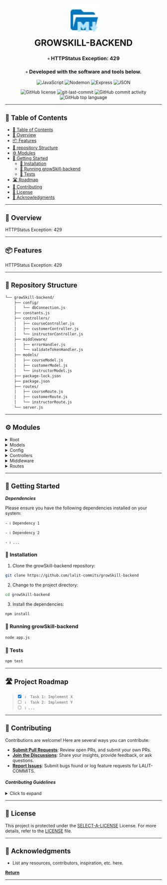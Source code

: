 <div align="center">
<h1 align="center">
<img src="https://raw.githubusercontent.com/PKief/vscode-material-icon-theme/ec559a9f6bfd399b82bb44393651661b08aaf7ba/icons/folder-markdown-open.svg" width="100" />
<br>GROWSKILL-BACKEND</h1>
<h3>◦ HTTPStatus Exception: 429</h3>
<h3>◦ Developed with the software and tools below.</h3>

<p align="center">
<img src="https://img.shields.io/badge/JavaScript-F7DF1E.svg?style=flat-square&logo=JavaScript&logoColor=black" alt="JavaScript" />
<img src="https://img.shields.io/badge/Nodemon-76D04B.svg?style=flat-square&logo=Nodemon&logoColor=white" alt="Nodemon" />
<img src="https://img.shields.io/badge/Express-000000.svg?style=flat-square&logo=Express&logoColor=white" alt="Express" />
<img src="https://img.shields.io/badge/JSON-000000.svg?style=flat-square&logo=JSON&logoColor=white" alt="JSON" />
</p>
<img src="https://img.shields.io/github/license/lalit-commits/growSkill-backend?style=flat-square&color=5D6D7E" alt="GitHub license" />
<img src="https://img.shields.io/github/last-commit/lalit-commits/growSkill-backend?style=flat-square&color=5D6D7E" alt="git-last-commit" />
<img src="https://img.shields.io/github/commit-activity/m/lalit-commits/growSkill-backend?style=flat-square&color=5D6D7E" alt="GitHub commit activity" />
<img src="https://img.shields.io/github/languages/top/lalit-commits/growSkill-backend?style=flat-square&color=5D6D7E" alt="GitHub top language" />
</div>

---

## 📖 Table of Contents
- [📖 Table of Contents](#-table-of-contents)
- [📍 Overview](#-overview)
- [📦 Features](#-features)
- [📂 repository Structure](#-repository-structure)
- [⚙️ Modules](#modules)
- [🚀 Getting Started](#-getting-started)
    - [🔧 Installation](#-installation)
    - [🤖 Running growSkill-backend](#-running-growSkill-backend)
    - [🧪 Tests](#-tests)
- [🛣 Roadmap](#-roadmap)
- [🤝 Contributing](#-contributing)
- [📄 License](#-license)
- [👏 Acknowledgments](#-acknowledgments)

---


## 📍 Overview

HTTPStatus Exception: 429

---

## 📦 Features

HTTPStatus Exception: 429

---


## 📂 Repository Structure

```sh
└── growSkill-backend/
    ├── config/
    │   └── dbConnection.js
    ├── constants.js
    ├── controllers/
    │   ├── courseController.js
    │   ├── customerController.js
    │   └── instructorController.js
    ├── middleware/
    │   ├── errorHandler.js
    │   └── validateTokenHandler.js
    ├── models/
    │   ├── courseModel.js
    │   ├── customerModel.js
    │   └── instructorModel.js
    ├── package-lock.json
    ├── package.json
    ├── routes/
    │   ├── courseRoute.js
    │   ├── customerRoute.js
    │   └── instructorRoute.js
    └── server.js

```

---


## ⚙️ Modules

<details closed><summary>Root</summary>

| File                                                                                                | Summary                   |
| ---                                                                                                 | ---                       |
| [package-lock.json](https://github.com/lalit-commits/growSkill-backend/blob/main/package-lock.json) | HTTPStatus Exception: 429 |
| [server.js](https://github.com/lalit-commits/growSkill-backend/blob/main/server.js)                 | HTTPStatus Exception: 429 |
| [package.json](https://github.com/lalit-commits/growSkill-backend/blob/main/package.json)           | HTTPStatus Exception: 429 |
| [constants.js](https://github.com/lalit-commits/growSkill-backend/blob/main/constants.js)           | HTTPStatus Exception: 429 |

</details>

<details closed><summary>Models</summary>

| File                                                                                                         | Summary                   |
| ---                                                                                                          | ---                       |
| [courseModel.js](https://github.com/lalit-commits/growSkill-backend/blob/main/models/courseModel.js)         | HTTPStatus Exception: 429 |
| [customerModel.js](https://github.com/lalit-commits/growSkill-backend/blob/main/models/customerModel.js)     | HTTPStatus Exception: 429 |
| [instructorModel.js](https://github.com/lalit-commits/growSkill-backend/blob/main/models/instructorModel.js) | HTTPStatus Exception: 429 |

</details>

<details closed><summary>Config</summary>

| File                                                                                                   | Summary                   |
| ---                                                                                                    | ---                       |
| [dbConnection.js](https://github.com/lalit-commits/growSkill-backend/blob/main/config/dbConnection.js) | HTTPStatus Exception: 429 |

</details>

<details closed><summary>Controllers</summary>

| File                                                                                                                        | Summary                   |
| ---                                                                                                                         | ---                       |
| [courseController.js](https://github.com/lalit-commits/growSkill-backend/blob/main/controllers/courseController.js)         | HTTPStatus Exception: 429 |
| [customerController.js](https://github.com/lalit-commits/growSkill-backend/blob/main/controllers/customerController.js)     | HTTPStatus Exception: 429 |
| [instructorController.js](https://github.com/lalit-commits/growSkill-backend/blob/main/controllers/instructorController.js) | HTTPStatus Exception: 429 |

</details>

<details closed><summary>Middleware</summary>

| File                                                                                                                       | Summary                   |
| ---                                                                                                                        | ---                       |
| [errorHandler.js](https://github.com/lalit-commits/growSkill-backend/blob/main/middleware/errorHandler.js)                 | HTTPStatus Exception: 429 |
| [validateTokenHandler.js](https://github.com/lalit-commits/growSkill-backend/blob/main/middleware/validateTokenHandler.js) | HTTPStatus Exception: 429 |

</details>

<details closed><summary>Routes</summary>

| File                                                                                                         | Summary                   |
| ---                                                                                                          | ---                       |
| [courseRoute.js](https://github.com/lalit-commits/growSkill-backend/blob/main/routes/courseRoute.js)         | HTTPStatus Exception: 429 |
| [instructorRoute.js](https://github.com/lalit-commits/growSkill-backend/blob/main/routes/instructorRoute.js) | HTTPStatus Exception: 429 |
| [customerRoute.js](https://github.com/lalit-commits/growSkill-backend/blob/main/routes/customerRoute.js)     | HTTPStatus Exception: 429 |

</details>

---

## 🚀 Getting Started

***Dependencies***

Please ensure you have the following dependencies installed on your system:

`- ℹ️ Dependency 1`

`- ℹ️ Dependency 2`

`- ℹ️ ...`

### 🔧 Installation

1. Clone the growSkill-backend repository:
```sh
git clone https://github.com/lalit-commits/growSkill-backend
```

2. Change to the project directory:
```sh
cd growSkill-backend
```

3. Install the dependencies:
```sh
npm install
```

### 🤖 Running growSkill-backend

```sh
node app.js
```

### 🧪 Tests
```sh
npm test
```

---


## 🛣 Project Roadmap

> - [X] `ℹ️  Task 1: Implement X`
> - [ ] `ℹ️  Task 2: Implement Y`
> - [ ] `ℹ️ ...`


---

## 🤝 Contributing

Contributions are welcome! Here are several ways you can contribute:

- **[Submit Pull Requests](https://github.com/lalit-commits/growSkill-backend/blob/main/CONTRIBUTING.md)**: Review open PRs, and submit your own PRs.
- **[Join the Discussions](https://github.com/lalit-commits/growSkill-backend/discussions)**: Share your insights, provide feedback, or ask questions.
- **[Report Issues](https://github.com/lalit-commits/growSkill-backend/issues)**: Submit bugs found or log feature requests for LALIT-COMMITS.

#### *Contributing Guidelines*

<details closed>
<summary>Click to expand</summary>

1. **Fork the Repository**: Start by forking the project repository to your GitHub account.
2. **Clone Locally**: Clone the forked repository to your local machine using a Git client.
   ```sh
   git clone <your-forked-repo-url>
   ```
3. **Create a New Branch**: Always work on a new branch, giving it a descriptive name.
   ```sh
   git checkout -b new-feature-x
   ```
4. **Make Your Changes**: Develop and test your changes locally.
5. **Commit Your Changes**: Commit with a clear and concise message describing your updates.
   ```sh
   git commit -m 'Implemented new feature x.'
   ```
6. **Push to GitHub**: Push the changes to your forked repository.
   ```sh
   git push origin new-feature-x
   ```
7. **Submit a Pull Request**: Create a PR against the original project repository. Clearly describe the changes and their motivations.

Once your PR is reviewed and approved, it will be merged into the main branch.

</details>

---

## 📄 License


This project is protected under the [SELECT-A-LICENSE](https://choosealicense.com/licenses) License. For more details, refer to the [LICENSE](https://choosealicense.com/licenses/) file.

---

## 👏 Acknowledgments

- List any resources, contributors, inspiration, etc. here.

[**Return**](#Top)

---
